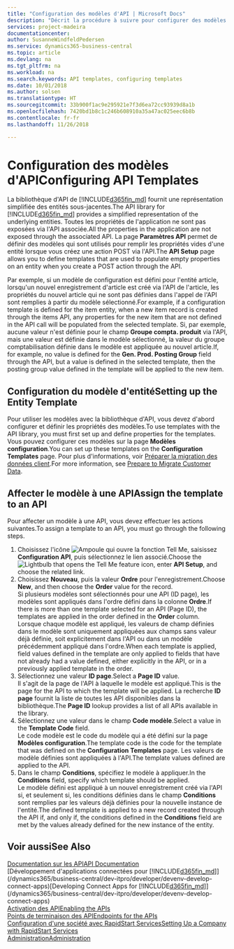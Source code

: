 ```yaml
---
title: "Configuration des modèles d'API | Microsoft Docs"
description: "Décrit la procédure à suivre pour configurer des modèles d'API pour Dynamics 365 Business Central."
services: project-madeira
documentationcenter: 
author: SusanneWindfeldPedersen
ms.service: dynamics365-business-central
ms.topic: article
ms.devlang: na
ms.tgt_pltfrm: na
ms.workload: na
ms.search.keywords: API templates, configuring templates
ms.date: 10/01/2018
ms.author: solsen
ms.translationtype: HT
ms.sourcegitcommit: 33b900f1ac9e295921e7f3d6ea72cc93939d8a1b
ms.openlocfilehash: 7420bd1b8c1c246b608910a35a47ac025eec6b8b
ms.contentlocale: fr-fr
ms.lasthandoff: 11/26/2018

---
```


# <a name="configuring-api-templates"></a><span data-ttu-id="698f2-103">Configuration des modèles d'API</span><span class="sxs-lookup"><span data-stu-id="698f2-103">Configuring API Templates</span></span>
<span data-ttu-id="698f2-104">La bibliothèque d'API de [!INCLUDE[d365fin_md](includes/d365fin_md.md)] fournit une représentation simplifiée des entités sous-jacentes.</span><span class="sxs-lookup"><span data-stu-id="698f2-104">The API library for [!INCLUDE[d365fin_md](includes/d365fin_md.md)] provides a simplified representation of the underlying entities.</span></span> <span data-ttu-id="698f2-105">Toutes les propriétés de l'application ne sont pas exposées via l'API associée.</span><span class="sxs-lookup"><span data-stu-id="698f2-105">All the properties in the application are not exposed through the associated API.</span></span> <span data-ttu-id="698f2-106">La page **Paramètres API** permet de définir des modèles qui sont utilisés pour remplir les propriétés vides d'une entité lorsque vous créez une action POST via l'API.</span><span class="sxs-lookup"><span data-stu-id="698f2-106">The **API Setup** page allows you to define templates that are used to populate empty properties on an entity when you create a POST action through the API.</span></span> 

<span data-ttu-id="698f2-107">Par exemple, si un modèle de configuration est défini pour l'entité article, lorsqu'un nouvel enregistrement d'article est créé via l'API de l'article, les propriétés du nouvel article qui ne sont pas définies dans l'appel de l'API sont remplies à partir du modèle sélectionné.</span><span class="sxs-lookup"><span data-stu-id="698f2-107">For example, if a configuration template is defined for the item entity, when a new item record is created through the items API, any properties for the new item that are not defined in the API call will be populated from the selected template.</span></span> <span data-ttu-id="698f2-108">Si, par exemple, aucune valeur n'est définie pour le champ **Groupe compta. produit** via l'API, mais une valeur est définie dans le modèle sélectionné, la valeur du groupe comptabilisation définie dans le modèle est appliquée au nouvel article.</span><span class="sxs-lookup"><span data-stu-id="698f2-108">If, for example, no value is defined for the **Gen. Prod. Posting Group** field through the API, but a value is defined in the selected template, then the posting group value defined in the template will be applied to the new item.</span></span> 

## <a name="setting-up-the-entity-template"></a><span data-ttu-id="698f2-109">Configuration du modèle d'entité</span><span class="sxs-lookup"><span data-stu-id="698f2-109">Setting up the Entity Template</span></span>
<span data-ttu-id="698f2-110">Pour utiliser les modèles avec la bibliothèque d'API, vous devez d'abord configurer et définir les propriétés des modèles.</span><span class="sxs-lookup"><span data-stu-id="698f2-110">To use templates with the API library, you must first set up and define properties for the templates.</span></span> <span data-ttu-id="698f2-111">Vous pouvez configurer ces modèles sur la page **Modèles configuration**.</span><span class="sxs-lookup"><span data-stu-id="698f2-111">You can set up these templates on the **Configuration Templates** page.</span></span> <span data-ttu-id="698f2-112">Pour plus d'informations, voir [Préparer la migration des données client](admin-use-templates-to-prepare-customer-data-for-migration.md).</span><span class="sxs-lookup"><span data-stu-id="698f2-112">For more information, see [Prepare to Migrate Customer Data](admin-use-templates-to-prepare-customer-data-for-migration.md).</span></span> 

## <a name="assign-the-template-to-an-api"></a><span data-ttu-id="698f2-113">Affecter le modèle à une API</span><span class="sxs-lookup"><span data-stu-id="698f2-113">Assign the template to an API</span></span>

<span data-ttu-id="698f2-114">Pour affecter un modèle à une API, vous devez effectuer les actions suivantes.</span><span class="sxs-lookup"><span data-stu-id="698f2-114">To assign a template to an API, you must go through the following steps.</span></span>

1. <span data-ttu-id="698f2-115">Choisissez l'icône ![Ampoule qui ouvre la fonction Tell Me](media/ui-search/search_small.png "Dites-moi ce que vous voulez faire"), saisissez **Configuration API**, puis sélectionnez le lien associé.</span><span class="sxs-lookup"><span data-stu-id="698f2-115">Choose the ![Lightbulb that opens the Tell Me feature](media/ui-search/search_small.png "Tell me what you want to do") icon, enter **API Setup**, and choose the related link.</span></span>
2. <span data-ttu-id="698f2-116">Choisissez **Nouveau**, puis la valeur **Ordre** pour l'enregistrement.</span><span class="sxs-lookup"><span data-stu-id="698f2-116">Choose **New**, and then choose the **Order** value for the record.</span></span>  
<span data-ttu-id="698f2-117">Si plusieurs modèles sont sélectionnés pour une API (ID page), les modèles sont appliqués dans l'ordre défini dans la colonne **Ordre**.</span><span class="sxs-lookup"><span data-stu-id="698f2-117">If there is more than one template selected for an API (Page ID), the templates are applied in the order defined in the **Order** column.</span></span>   
<span data-ttu-id="698f2-118">Lorsque chaque modèle est appliqué, les valeurs de champ définies dans le modèle sont uniquement appliquées aux champs sans valeur déjà définie, soit explicitement dans l'API ou dans un modèle précédemment appliqué dans l'ordre.</span><span class="sxs-lookup"><span data-stu-id="698f2-118">When each template is applied, field values defined in the template are only applied to fields that have not already had a value defined, either explicitly in the API, or in a previously applied template in the order.</span></span> 
3. <span data-ttu-id="698f2-119">Sélectionnez une valeur **ID page**.</span><span class="sxs-lookup"><span data-stu-id="698f2-119">Select a **Page ID** value.</span></span>  
<span data-ttu-id="698f2-120">Il s'agit de la page de l'API à laquelle le modèle est appliqué.</span><span class="sxs-lookup"><span data-stu-id="698f2-120">This is the page for the API to which the template will be applied.</span></span> <span data-ttu-id="698f2-121">La recherche **ID page** fournit la liste de toutes les API disponibles dans la bibliothèque.</span><span class="sxs-lookup"><span data-stu-id="698f2-121">The **Page ID** lookup provides a list of all APIs available in the library.</span></span>
4. <span data-ttu-id="698f2-122">Sélectionnez une valeur dans le champ **Code modèle**.</span><span class="sxs-lookup"><span data-stu-id="698f2-122">Select a value in the **Template Code** field.</span></span>  
<span data-ttu-id="698f2-123">Le code modèle est le code du modèle qui a été défini sur la page **Modèles configuration**.</span><span class="sxs-lookup"><span data-stu-id="698f2-123">The template code is the code for the template that was defined on the **Configuration Templates** page.</span></span> <span data-ttu-id="698f2-124">Les valeurs de modèle définies sont appliquées à l'API.</span><span class="sxs-lookup"><span data-stu-id="698f2-124">The template values defined are applied to the API.</span></span> 
5. <span data-ttu-id="698f2-125">Dans le champ **Conditions**, spécifiez le modèle à appliquer.</span><span class="sxs-lookup"><span data-stu-id="698f2-125">In the **Conditions** field, specify which template should be applied.</span></span>  
<span data-ttu-id="698f2-126">Le modèle défini est appliqué à un nouvel enregistrement créé via l'API si, et seulement si, les conditions définies dans le champ **Conditions** sont remplies par les valeurs déjà définies pour la nouvelle instance de l'entité.</span><span class="sxs-lookup"><span data-stu-id="698f2-126">The defined template is applied to a new record created through the API if, and only if, the conditions defined in the **Conditions** field are met by the values already defined for the new instance of the entity.</span></span>

## <a name="see-also"></a><span data-ttu-id="698f2-127">Voir aussi</span><span class="sxs-lookup"><span data-stu-id="698f2-127">See Also</span></span>
[<span data-ttu-id="698f2-128">Documentation sur les API</span><span class="sxs-lookup"><span data-stu-id="698f2-128">API Documentation</span></span>](/dynamics-nav/fin-graph)  
<span data-ttu-id="698f2-129">[Développement d'applications connectées pour [!INCLUDE[d365fin_md](includes/d365fin_md.md)]](/dynamics365/business-central/dev-itpro/developer/devenv-develop-connect-apps)</span><span class="sxs-lookup"><span data-stu-id="698f2-129">[Developing Connect Apps for [!INCLUDE[d365fin_md](includes/d365fin_md.md)]](/dynamics365/business-central/dev-itpro/developer/devenv-develop-connect-apps)</span></span>  
[<span data-ttu-id="698f2-130">Activation des API</span><span class="sxs-lookup"><span data-stu-id="698f2-130">Enabling the APIs</span></span>](/dynamics-nav/enabling-apis-for-dynamics-nav)  
[<span data-ttu-id="698f2-131">Points de terminaison des API</span><span class="sxs-lookup"><span data-stu-id="698f2-131">Endpoints for the APIs</span></span>](/dynamics-nav/endpoints-apis-for-dynamics)  
[<span data-ttu-id="698f2-132">Configuration d'une société avec RapidStart Services</span><span class="sxs-lookup"><span data-stu-id="698f2-132">Setting Up a Company with RapidStart Services</span></span>](admin-set-up-a-company-with-rapidstart.md)  
[<span data-ttu-id="698f2-133">Administration</span><span class="sxs-lookup"><span data-stu-id="698f2-133">Administration</span></span>](admin-setup-and-administration.md)
